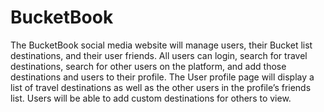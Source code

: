 # BucketBook
The BucketBook social media website will manage users, their Bucket list destinations, and their user friends. All users can login, search for travel destinations, search for other users on the platform, and add those destinations and users to their profile. The User profile page will display a list of travel destinations as well as the other users in the profile’s friends list. Users will be able to add custom destinations for others to view.
